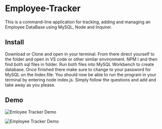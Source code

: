 # Employee-Tracker

This is a command-line application for tracking, adding and managing an Employee DataBase using MySQL, Node and Inquirer.

## Install

Download or Clone and open in your terminal. From there direct yourself to the folder and open in VS code or other similar environment. NPM I and then find both sql files in folder. Run both files into MySQL Workbench to create database. Once finished there make sure to change to your password for MySQL on the Index.file. You should now be able to run the program in your terminal by entering node index.js. Simply follow the questions and add and take away as you please.

## Demo

![Emloyee Tracker Demo](./images/EmpTackIntro.gif)

![Employee Tracker Demo](./images/EmpTackEnd.gif)
